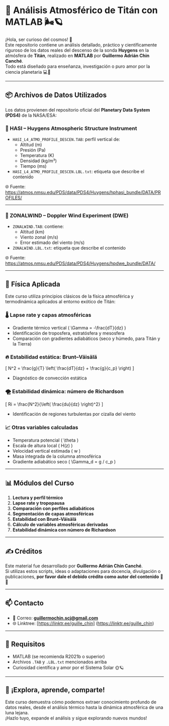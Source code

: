 # 💫 Análisis Atmosférico de Titán con MATLAB 🌬️🪐

¡Hola, ser curioso del cosmos! 🌌  
Este repositorio contiene un análisis detallado, práctico y científicamente riguroso de los datos reales del descenso de la sonda **Huygens** en la atmósfera de **Titán**, realizado en **MATLAB** por **Guillermo Adrián Chin Canché**.  
Todo está diseñado para enseñanza, investigación o puro amor por la ciencia planetaria 💻🚀

---

## 📦 Archivos de Datos Utilizados

Los datos provienen del repositorio oficial del **Planetary Data System (PDS4)** de la NASA/ESA:

### 🧪 HASI – Huygens Atmospheric Structure Instrument
- `HASI_L4_ATMO_PROFILE_DESCEN.TAB`: perfil vertical de:
  - Altitud (m)
  - Presión (Pa)
  - Temperatura (K)
  - Densidad (kg/m³)
  - Tiempo (ms)
- `HASI_L4_ATMO_PROFILE_DESCEN.LBL.txt`: etiqueta que describe el contenido

🌐 Fuente:  
https://atmos.nmsu.edu/PDS/data/PDS4/Huygens/hphasi_bundle/DATA/PROFILES/

---

### 💨 ZONALWIND – Doppler Wind Experiment (DWE)
- `ZONALWIND.TAB`: contiene:
  - Altitud (km)
  - Viento zonal (m/s)
  - Error estimado del viento (m/s)
- `ZONALWIND.LBL.txt`: etiqueta que describe el contenido

🌐 Fuente:  
https://atmos.nmsu.edu/PDS/data/PDS4/Huygens/hpdwe_bundle/DATA/

---

## 🧠 Física Aplicada

Este curso utiliza principios clásicos de la física atmosférica y termodinámica aplicados al entorno exótico de Titán:

### 🌡️ Lapse rate y capas atmosféricas
- Gradiente térmico vertical \( \Gamma = -\frac{dT}{dz} \)
- Identificación de troposfera, estratósfera y mesosfera
- Comparación con gradientes adiabáticos (seco y húmedo, para Titán y la Tierra)

### 🔥 Estabilidad estática: Brunt–Väisälä
\[
N^2 = \frac{g}{T} \left( \frac{dT}{dz} + \frac{g}{c_p} \right)
\]
- Diagnóstico de convección estática

### 🌪️ Estabilidad dinámica: número de Richardson
\[
Ri = \frac{N^2}{\left( \frac{du}{dz} \right)^2}
\]
- Identificación de regiones turbulentas por cizalla del viento

### 📈 Otras variables calculadas
- Temperatura potencial \( \theta \)
- Escala de altura local \( H(z) \)
- Velocidad vertical estimada \( w \)
- Masa integrada de la columna atmosférica
- Gradiente adiabático seco \( \Gamma_d = g / c_p \)

---

## 📊 Módulos del Curso

1. **Lectura y perfil térmico**
2. **Lapse rate y tropopausa**
3. **Comparación con perfiles adiabáticos**
4. **Segmentación de capas atmosféricas**
5. **Estabilidad con Brunt–Väisälä**
6. **Cálculo de variables atmosféricas derivadas**
7. **Estabilidad dinámica con número de Richardson**

---

## ✍️ Créditos

Este material fue desarrollado por **Guillermo Adrián Chin Canché**.  
Si utilizas estos scripts, ideas o adaptaciones para docencia, divulgación o publicaciones, **por favor dale el debido crédito como autor del contenido** 🙏✨

---

## 📫 Contacto

- 📧 Correo: **guillermochin.scj@gmail.com**  
- 🌐 Linktree: [https://linktr.ee/guille_chin] (https://linktr.ee/guille_chin)

---

## 📎 Requisitos

- MATLAB (se recomienda R2021b o superior)
- Archivos `.TAB` y `.LBL.txt` mencionados arriba
- Curiosidad científica y amor por el Sistema Solar 🌞🪐

---

## 🚀 ¡Explora, aprende, comparte!

Este curso demuestra cómo podemos extraer conocimiento profundo de datos reales, desde el análisis térmico hasta la dinámica atmosférica de una luna lejana.  
¡Hazlo tuyo, expande el análisis y sigue explorando nuevos mundos!

